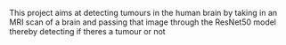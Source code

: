 This project aims at detecting tumours in the human brain by taking in an MRI scan of a brain and passing that image through the ResNet50 model thereby detecting if theres a tumour or not
